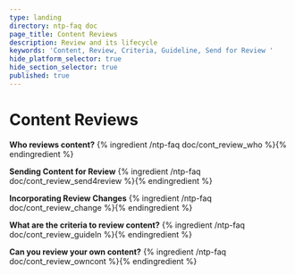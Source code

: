 ```yaml
---
type: landing
directory: ntp-faq doc
page_title: Content Reviews
description: Review and its lifecycle
keywords: 'Content, Review, Criteria, Guideline, Send for Review '
hide_platform_selector: true
hide_section_selector: true
published: true
---
```


# Content Reviews

**Who reviews content?**
{% ingredient /ntp-faq doc/cont_review_who %}{% endingredient %}

**Sending Content for Review**
{% ingredient /ntp-faq doc/cont_review_send4review %}{% endingredient %}

**Incorporating Review Changes**
{% ingredient /ntp-faq doc/cont_review_change %}{% endingredient %}

**What are the criteria to review content?**
{% ingredient /ntp-faq doc/cont_review_guideln %}{% endingredient %}

**Can you review your own content?**
{% ingredient /ntp-faq doc/cont_review_owncont %}{% endingredient %}
